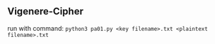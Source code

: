 ## Vigenere-Cipher
run with command: ```python3 pa01.py <key filename>.txt <plaintext filename>.txt```